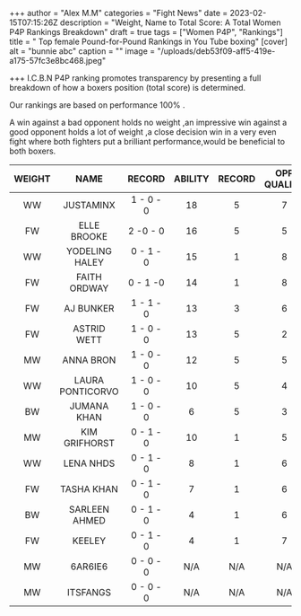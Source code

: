 +++
author = "Alex M.M"
categories = "Fight News"
date = 2023-02-15T07:15:26Z
description = "Weight, Name to Total Score: A Total Women P4P Rankings Breakdown"
draft = true
tags = ["Women P4P", "Rankings"]
title = " Top female Pound-for-Pound Rankings in You Tube boxing"
[cover]
alt = "bunnie abc"
caption = ""
image = "/uploads/deb53f09-aff5-419e-a175-57fc3e8bc468.jpeg"

+++
I.C.B.N P4P ranking promotes transparency by presenting a full breakdown of how a boxers position (total score) is determined.

Our rankings are based on performance 100% .

A win against a bad opponent holds no weight ,an impressive win against a good opponent holds a lot of weight ,a close decision win in a very even fight where both fighters put a brilliant performance,would be beneficial to both boxers.

| WEIGHT | NAME | RECORD | ABILITY | RECORD | OPP QUALITY | STAR POWER | ACTIVITY | TOTAL SCORE |
| :---: | :---: | :---: | :---: | :---: | :---: | :---: | :---: | :---: |
| WW | JUSTAMINX | 1 - 0 - 0 | 18 | 5 | 7 | 8 | 1 | 37 |
| FW | ELLE BROOKE | 2 -0 - 0 | 16 | 5 | 5 | 7 | 3 | 36 |
| WW | YODELING HALEY | 0 - 1 - 0 | 15 | 1 | 8 | 7 | 1 | 32 |
| FW | FAITH ORDWAY | 0 - 1 -0 | 14 | 1 | 8 | 7 | 1 | 31 |
| FW | AJ BUNKER | 1 - 1 - 0 | 13 | 3 | 6 | 5 | 3 | 30 |
| FW | ASTRID WETT | 1 - 0 - 0 | 13 | 5 | 2 | 7 | 1 | 28 |
| MW | ANNA BRON | 1 - 0 - 0 | 12 | 5 | 5 | 3 | 1 | 26 |
| WW | LAURA PONTICORVO | 1 - 0 - 0 | 10 | 5 | 4 | 3 | 1 | 23 |
| BW | JUMANA KHAN | 1 - 0 - 0 | 6 | 5 | 3 | 5 | 1 | 20 |
| MW | KIM GRIFHORST | 0 - 1 - 0 | 10 | 1 | 5 | 3 | 1 | 20 |
| WW | LENA NHDS | 0 - 1 - 0 | 8 | 1 | 6 | 4 | 1 | 19 |
| FW | TASHA KHAN | 0 - 1 - 0 | 7 | 1 | 6 | 3 | 1 | 18 |
| BW | SARLEEN AHMED | 0 - 1 - 0 | 4 | 1 | 6 | 5 | 1 | 17 |
| FW | KEELEY | 0 - 1 - 0 | 4 | 1 | 7 | 3 | 1 | 16 |
| MW | 6AR6IE6 | 0 - 0 - 0 | N/A | N/A | N/A | N/A | N/A | N/A |
| MW | ITSFANGS | 0 - 0 - 0 | N/A | N/A | N/A | N/A | N/A | N/A |
